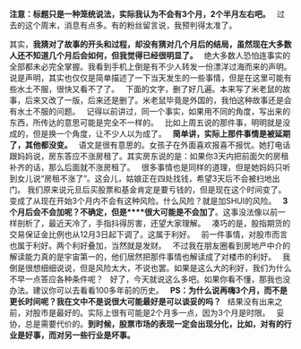 **注意：标题只是一种笼统说法，实际我认为不会有3个月，2个半月左右吧。**
 
过去的这个周末，消息有点多。有的粉丝留言说，我预判得太准了。
  
其实，**我猜对了故事的开头和过程，却没有猜对几个月后的结局，虽然现在大多数人还不知道几个月后会如何，但我觉得已经很明显了。**
 
绝大多数人恐怕连事实的全部都未必完全掌握。我看到手机上倒是有不少人转发一份漂洋过海而来的声明。说是声明，其实也仅仅是简单描述了一下当天发生的一些事情，但是在这里可能有些水土不服，很快又看不了了。
 
下面的文字，删了好几遍。本来写了米老鼠的故事，后来又改了一版，后来还是删了。米老鼠毕竟是外国的，我怕这种故事还是会有水土不服的问题。
 
记得以前讲过，同一个事实，如果用不同的角度，写出来的东西，所传达的意思可能是完全不一样的。
 
比如上周五说的那件事，明明就是没成的，但是换一个角度，让不少人以为成了。
 
**简单讲，实际上那件事情是被延期了，其他都没变。**
 
语文是很有意思的。女孩子在外面喜欢报喜不报忧。她打电话跟妈妈说，房东答应不涨房租了。其实房东说的是：如果你3天内把前面欠的房租补齐的话，那么后面就不涨房租了。
 
很多事情也是同样的道理，但是她妈妈只听到女儿说“房租不涨了”。这会儿，姑娘正在四处找钱，希望3天后不会被扫地出门。
我们原来说元旦后买股票和基金肯定是要亏钱的，但是现在这个时间变了。
 
变成了从现在开始3个月内不会有这种风险。什么风险？就是加SHUI的风险。
 
**3个月后会不会加呢？不确定，但是****很大可能是不会加了**。这事没法像以前一样剖析了，最近天冷了，手指抖得厉害，还望大家理解。
 
凑巧的是，股指期货的交易保证金比例也从12月3日起下调了。这属于利好。
 
前一件事情，对股市而言也属于利好。两个利好叠加，当然就是发财。
 
不过我在朋友圈看到房地产中介的解读能力真的是宇宙第一的，他们居然把那件事情也解读成了对楼市的利好。
 
我倒是很想细细说说，但是风险太大，不说也罢。如果是这么大的利好，我们为什么不早一点答应各种条件呢？
 
好了，今天就说这么多吧。如果你看不懂，那我也没办法。建议你可以去看看100多年前的历史。
 
**PS：为什么说再嗨3个月，而不是更长时间呢？我在文中不是说很大可能最好是可以谈妥的吗？**
 
结果没有出来之前，对股市是最好的。实际上很有可能是2个月多一点，因为3个月是时限。
 
妥协，总是需要代价的。**到时候，股票市场的表现一定会出现分化，比如，对有的行业是好事，而对另一些行业是坏事。**